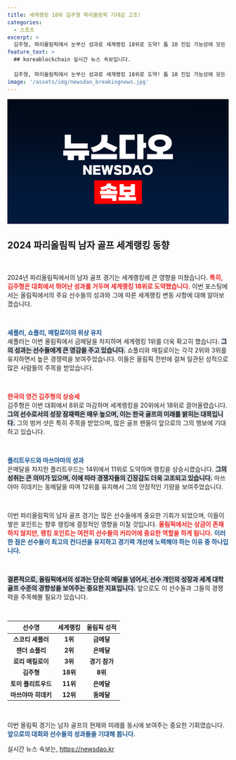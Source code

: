 ```yaml
---
title: 세계랭킹 18위 김주형 파리올림픽 기대감 고조!
categories:
  - 스포츠
excerpt: >
  김주형, 파리올림픽에서 눈부신 성과로 세계랭킹 18위로 도약! 톱 10 진입 가능성에 모든 이의 이목이 집중되고 있다. 세계랭킹 변화의 드라마 속에서 그가 거둔 성과와 금메달리스트의 위치를 확인해보자!
feature_text: >
  ## koreablockchain 실시간 뉴스 속보입니다.

  김주형, 파리올림픽에서 눈부신 성과로 세계랭킹 18위로 도약! 톱 10 진입 가능성에 모든 이의 이목이 집중되고 있다. 세계랭킹 변화의 드라마 속에서 그가 거둔 성과와 금메달리스트의 위치를 확인해보자!
image: '/assets/img/newsdao_breakingnews.jpg'
---
```


<p><img src="/assets/img/newsdao_breakingnews.jpg" alt="koreablockchain 속보" /></p>

<h2 data-ke-size="size26">2024 파리올림픽 남자 골프 세계랭킹 동향</h2>

<p data-ke-size="size16">&nbsp;</p>

<p>2024년 파리올림픽에서의 남자 골프 경기는 세계랭킹에 큰 영향을 미쳤습니다. <b><span style="color: #ee2323;">특히, 김주형은 대회에서 뛰어난 성과를 거두며 세계랭킹 18위로 도약했습니다.</span></b> 이번 포스팅에서는 올림픽에서의 주요 선수들의 성과와 그에 따른 세계랭킹 변동 사항에 대해 알아보겠습니다.</p>

<p data-ke-size="size16">&nbsp;</p>

<p><b><span style="color: #1a5490;">셰플러, 쇼플리, 매킬로이의 위상 유지</span></b><br />
셰플러는 이번 올림픽에서 금메달을 차지하며 세계랭킹 1위를 더욱 확고히 했습니다. <b><span style="background-color: #21538527;">그의 성과는 선수들에게 큰 영감을 주고 있습니다.</span></b> 쇼플리와 매킬로이는 각각 2위와 3위를 유지하면서 높은 경쟁력을 보여주었습니다. 이들은 올림픽 전반에 걸쳐 일관된 성적으로 많은 사람들의 주목을 받았습니다.</p>

<p data-ke-size="size16">&nbsp;</p>

<p><b><span style="color: #ee2323;">한국의 영건 김주형의 상승세</span></b><br />
김주형은 이번 대회에서 8위로 마감하며 세계랭킹을 20위에서 18위로 끌어올렸습니다. <b><span style="background-color: #21538527;">그의 선수로서의 성장 잠재력은 매우 높으며, 이는 한국 골프의 미래를 밝히는 대목입니다.</span></b> 그의 벙커 샷은 특히 주목을 받았으며, 많은 골프 팬들이 앞으로의 그의 행보에 기대하고 있습니다.</p>

<p data-ke-size="size16">&nbsp;</p>

<p><b><span style="color: #1a5490;">플리트우드와 마쓰야마의 성과</span></b><br />
은메달을 차지한 플리트우드는 14위에서 11위로 도약하며 랭킹을 상승시켰습니다. <b><span style="background-color: #21538527;">그의 성취는 큰 의미가 있으며, 이에 따라 경쟁자들의 긴장감도 더욱 고조되고 있습니다.</span></b> 마쓰야마 히데키는 동메달을 따며 12위를 유지해서 그의 안정적인 기량을 보여주었습니다.</p>

<p data-ke-size="size16">&nbsp;</p>

<p>이번 파리올림픽의 남자 골프 경기는 많은 선수들에게 중요한 기회가 되었으며, 이들이 쌓은 포인트는 향후 랭킹에 결정적인 영향을 미칠 것입니다. <b><span style="color: #ee2323;">올림픽에서는 상금이 존재하지 않지만, 랭킹 포인트는 여전히 선수들의 커리어에 중요한 역할을 하게 됩니다.</span></b> <b><span style="color: #1a5490;">이러한 점은 선수들이 최고의 컨디션을 유지하고 경기력 개선에 노력해야 하는 이유 중 하나입니다.</span></b></p>

<p data-ke-size="size16">&nbsp;</p>

<p><b><span style="background-color: #21538527;">결론적으로, 올림픽에서의 성과는 단순히 메달을 넘어서, 선수 개인의 성장과 세계 대학 골프 수준의 경향성을 보여주는 중요한 지표입니다.</span></b> 앞으로도 이 선수들과 그들의 경쟁력을 주목해볼 필요가 있습니다. </p>

<p data-ke-size="size16">&nbsp;</p>

<table style="width: 100%; border-collapse: collapse;">
    <thead>
        <tr>
            <th style="text-align: center; height: 17px;"><b>선수명</b></th>
            <th style="text-align: center; height: 17px;"><b>세계랭킹</b></th>
            <th style="text-align: center; height: 17px;"><b>올림픽 성적</b></th>
        </tr>
    </thead>
    <tbody>
        <tr>
            <td style="text-align: center; height: 17px;"><b>스코티 셰플러</b></td>
            <td style="text-align: center; height: 17px;"><b>1위</b></td>
            <td style="text-align: center; height: 17px;"><b>금메달</b></td>
        </tr>
        <tr>
            <td style="text-align: center; height: 17px;"><b>잰더 쇼플리</b></td>
            <td style="text-align: center; height: 17px;"><b>2위</b></td>
            <td style="text-align: center; height: 17px;"><b>은메달</b></td>
        </tr>
        <tr>
            <td style="text-align: center; height: 17px;"><b>로리 매킬로이</b></td>
            <td style="text-align: center; height: 17px;"><b>3위</b></td>
            <td style="text-align: center; height: 17px;"><b>경기 참가</b></td>
        </tr>
        <tr>
            <td style="text-align: center; height: 17px;"><b>김주형</b></td>
            <td style="text-align: center; height: 17px;"><b>18위</b></td>
            <td style="text-align: center; height: 17px;"><b>8위</b></td>
        </tr>
        <tr>
            <td style="text-align: center; height: 17px;"><b>토미 플리트우드</b></td>
            <td style="text-align: center; height: 17px;"><b>11위</b></td>
            <td style="text-align: center; height: 17px;"><b>은메달</b></td>
        </tr>
        <tr>
            <td style="text-align: center; height: 17px;"><b>마쓰야마 히데키</b></td>
            <td style="text-align: center; height: 17px;"><b>12위</b></td>
            <td style="text-align: center; height: 17px;"><b>동메달</b></td>
        </tr>
    </tbody>
</table>

<p data-ke-size="size16">&nbsp;</p>

<p>이번 올림픽 경기는 남자 골프의 현재와 미래를 동시에 보여주는 중요한 기회였습니다. <b><span style="color: #1a5490;">앞으로의 대회와 선수들의 성과들을 기대해 봅니다.</span></b></p>
실시간 뉴스 속보는, <a href="https://newsdao.kr" rel="dofollow">https://newsdao.kr</a>


